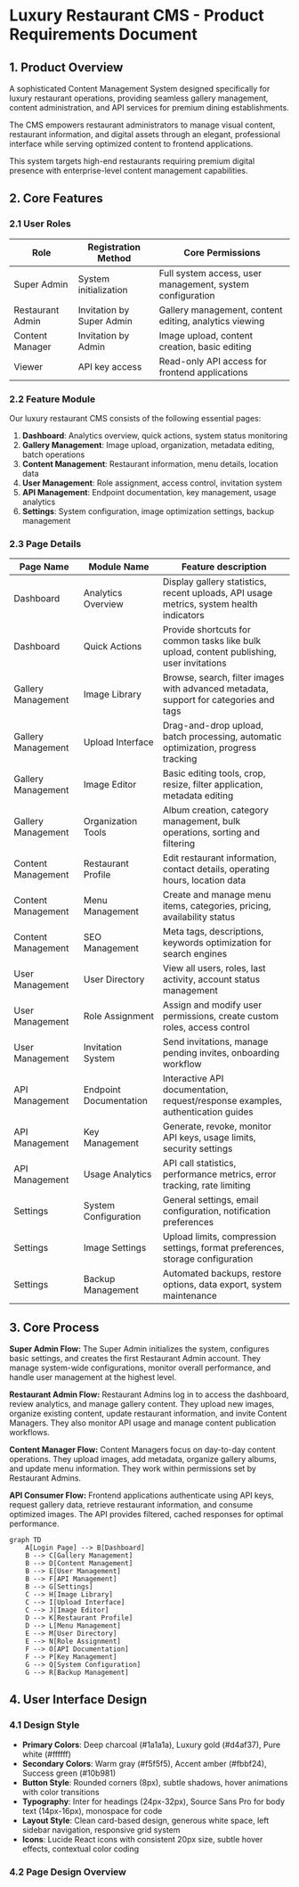 # Luxury Restaurant CMS - Product Requirements Document

## 1. Product Overview

A sophisticated Content Management System designed specifically for luxury restaurant operations, providing seamless gallery management, content administration, and API services for premium dining establishments.

The CMS empowers restaurant administrators to manage visual content, restaurant information, and digital assets through an elegant, professional interface while serving optimized content to frontend applications.

This system targets high-end restaurants requiring premium digital presence with enterprise-level content management capabilities.

## 2. Core Features

### 2.1 User Roles

| Role | Registration Method | Core Permissions |
|------|---------------------|------------------|
| Super Admin | System initialization | Full system access, user management, system configuration |
| Restaurant Admin | Invitation by Super Admin | Gallery management, content editing, analytics viewing |
| Content Manager | Invitation by Admin | Image upload, content creation, basic editing |
| Viewer | API key access | Read-only API access for frontend applications |

### 2.2 Feature Module

Our luxury restaurant CMS consists of the following essential pages:

1. **Dashboard**: Analytics overview, quick actions, system status monitoring
2. **Gallery Management**: Image upload, organization, metadata editing, batch operations
3. **Content Management**: Restaurant information, menu details, location data
4. **User Management**: Role assignment, access control, invitation system
5. **API Management**: Endpoint documentation, key management, usage analytics
6. **Settings**: System configuration, image optimization settings, backup management

### 2.3 Page Details

| Page Name | Module Name | Feature description |
|-----------|-------------|---------------------|
| Dashboard | Analytics Overview | Display gallery statistics, recent uploads, API usage metrics, system health indicators |
| Dashboard | Quick Actions | Provide shortcuts for common tasks like bulk upload, content publishing, user invitations |
| Gallery Management | Image Library | Browse, search, filter images with advanced metadata, support for categories and tags |
| Gallery Management | Upload Interface | Drag-and-drop upload, batch processing, automatic optimization, progress tracking |
| Gallery Management | Image Editor | Basic editing tools, crop, resize, filter application, metadata editing |
| Gallery Management | Organization Tools | Album creation, category management, bulk operations, sorting and filtering |
| Content Management | Restaurant Profile | Edit restaurant information, contact details, operating hours, location data |
| Content Management | Menu Management | Create and manage menu items, categories, pricing, availability status |
| Content Management | SEO Management | Meta tags, descriptions, keywords optimization for search engines |
| User Management | User Directory | View all users, roles, last activity, account status management |
| User Management | Role Assignment | Assign and modify user permissions, create custom roles, access control |
| User Management | Invitation System | Send invitations, manage pending invites, onboarding workflow |
| API Management | Endpoint Documentation | Interactive API documentation, request/response examples, authentication guides |
| API Management | Key Management | Generate, revoke, monitor API keys, usage limits, security settings |
| API Management | Usage Analytics | API call statistics, performance metrics, error tracking, rate limiting |
| Settings | System Configuration | General settings, email configuration, notification preferences |
| Settings | Image Settings | Upload limits, compression settings, format preferences, storage configuration |
| Settings | Backup Management | Automated backups, restore options, data export, system maintenance |

## 3. Core Process

**Super Admin Flow:**
The Super Admin initializes the system, configures basic settings, and creates the first Restaurant Admin account. They manage system-wide configurations, monitor overall performance, and handle user management at the highest level.

**Restaurant Admin Flow:**
Restaurant Admins log in to access the dashboard, review analytics, and manage gallery content. They upload new images, organize existing content, update restaurant information, and invite Content Managers. They also monitor API usage and manage content publication workflows.

**Content Manager Flow:**
Content Managers focus on day-to-day content operations. They upload images, add metadata, organize gallery albums, and update menu information. They work within permissions set by Restaurant Admins.

**API Consumer Flow:**
Frontend applications authenticate using API keys, request gallery data, retrieve restaurant information, and consume optimized images. The API provides filtered, cached responses for optimal performance.

```mermaid
graph TD
    A[Login Page] --> B[Dashboard]
    B --> C[Gallery Management]
    B --> D[Content Management]
    B --> E[User Management]
    B --> F[API Management]
    B --> G[Settings]
    C --> H[Image Library]
    C --> I[Upload Interface]
    C --> J[Image Editor]
    D --> K[Restaurant Profile]
    D --> L[Menu Management]
    E --> M[User Directory]
    E --> N[Role Assignment]
    F --> O[API Documentation]
    F --> P[Key Management]
    G --> Q[System Configuration]
    G --> R[Backup Management]
```

## 4. User Interface Design

### 4.1 Design Style

- **Primary Colors**: Deep charcoal (#1a1a1a), Luxury gold (#d4af37), Pure white (#ffffff)
- **Secondary Colors**: Warm gray (#f5f5f5), Accent amber (#fbbf24), Success green (#10b981)
- **Button Style**: Rounded corners (8px), subtle shadows, hover animations with color transitions
- **Typography**: Inter for headings (24px-32px), Source Sans Pro for body text (14px-16px), monospace for code
- **Layout Style**: Clean card-based design, generous white space, left sidebar navigation, responsive grid system
- **Icons**: Lucide React icons with consistent 20px size, subtle hover effects, contextual color coding

### 4.2 Page Design Overview